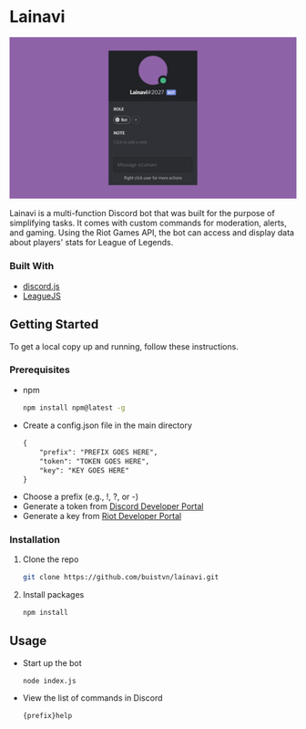 <!-- ABOUT THE PROJECT -->
# Lainavi

![Project Screenshot][project-screenshot]

Lainavi is a multi-function Discord bot that was built for the purpose of simplifying tasks. It comes with custom commands for moderation, alerts, and gaming. Using the Riot Games API, the bot can access and display data about players' stats for League of Legends.

### Built With

* [discord.js](https://discord.js.org/#/)
* [LeagueJS](https://github.com/Colorfulstan/LeagueJS)



<!-- GETTING STARTED -->
## Getting Started

To get a local copy up and running, follow these instructions.

### Prerequisites

* npm
  ```sh
  npm install npm@latest -g
  ```
* Create a config.json file in the main directory
  ```
  {
      "prefix": "PREFIX GOES HERE",
      "token": "TOKEN GOES HERE",
      "key": "KEY GOES HERE"
  }
  ```
* Choose a prefix (e.g., !, ?, or -)
* Generate a token from [Discord Developer Portal](https://discord.com/developers/applications/)
* Generate a key from [Riot Developer Portal](https://developer.riotgames.com/)

### Installation

1. Clone the repo
   ```sh
   git clone https://github.com/buistvn/lainavi.git
   ```
2. Install packages
   ```sh
   npm install
   ```



<!-- USAGE -->
## Usage

* Start up the bot
  ```sh
  node index.js
  ```
* View the list of commands in Discord
  ```sh
  {prefix}help
  ```



<!-- MARKDOWN LINKS & IMAGES -->
[project-screenshot]: images/Lainavi.png

